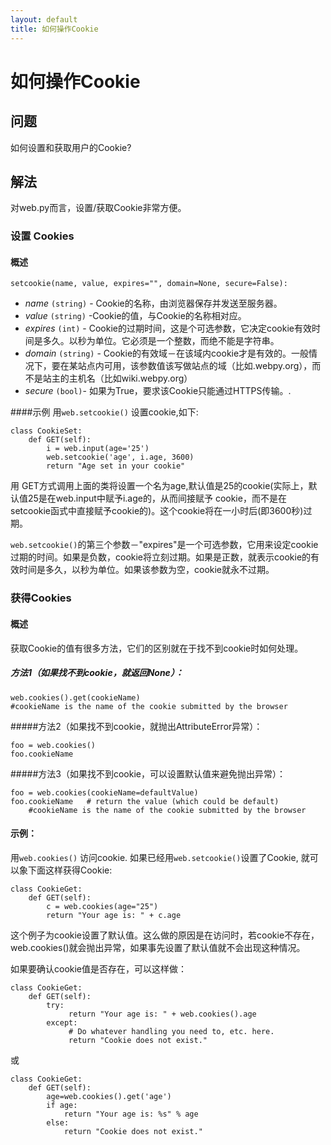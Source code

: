 ```yaml
---
layout: default
title: 如何操作Cookie
---
```


# 如何操作Cookie

## 问题

如何设置和获取用户的Cookie?

## 解法

对web.py而言，设置/获取Cookie非常方便。

### 设置 Cookies

#### 概述

    setcookie(name, value, expires="", domain=None, secure=False):

* *name* `(string)` - Cookie的名称，由浏览器保存并发送至服务器。
* *value* `(string)` -Cookie的值，与Cookie的名称相对应。
* *expires* `(int)` - Cookie的过期时间，这是个可选参数，它决定cookie有效时间是多久。以秒为单位。它必须是一个整数，而绝不能是字符串。
* *domain* `(string)` - Cookie的有效域－在该域内cookie才是有效的。一般情况下，要在某站点内可用，该参数值该写做站点的域（比如.webpy.org），而不是站主的主机名（比如wiki.webpy.org）
* *secure* `(bool)`- 如果为True，要求该Cookie只能通过HTTPS传输。.

####示例
用`web.setcookie()` 设置cookie,如下:

    class CookieSet:
        def GET(self):
            i = web.input(age='25')
            web.setcookie('age', i.age, 3600)
            return "Age set in your cookie"

用 GET方式调用上面的类将设置一个名为age,默认值是25的cookie(实际上，默认值25是在web.input中赋予i.age的，从而间接赋予 cookie，而不是在setcookie函式中直接赋予cookie的)。这个cookie将在一小时后(即3600秒)过期。

`web.setcookie()`的第三个参数－"expires"是一个可选参数，它用来设定cookie过期的时间。如果是负数，cookie将立刻过期。如果是正数，就表示cookie的有效时间是多久，以秒为单位。如果该参数为空，cookie就永不过期。

### 获得Cookies

#### 概述

获取Cookie的值有很多方法，它们的区别就在于找不到cookie时如何处理。

##### 方法1（如果找不到cookie，就返回None）：

    web.cookies().get(cookieName)
    #cookieName is the name of the cookie submitted by the browser

#####方法2（如果找不到cookie，就抛出AttributeError异常）：

    foo = web.cookies()
    foo.cookieName

#####方法3（如果找不到cookie，可以设置默认值来避免抛出异常）：

    foo = web.cookies(cookieName=defaultValue)
    foo.cookieName   # return the value (which could be default)
        #cookieName is the name of the cookie submitted by the browser

#### 示例：

用`web.cookies()` 访问cookie.  如果已经用`web.setcookie()`设置了Cookie, 就可以象下面这样获得Cookie:

    class CookieGet:
        def GET(self):
            c = web.cookies(age="25")
            return "Your age is: " + c.age

这个例子为cookie设置了默认值。这么做的原因是在访问时，若cookie不存在，web.cookies()就会抛出异常，如果事先设置了默认值就不会出现这种情况。

如果要确认cookie值是否存在，可以这样做：

    class CookieGet:
        def GET(self):
            try:
                 return "Your age is: " + web.cookies().age
            except:
                 # Do whatever handling you need to, etc. here.
                 return "Cookie does not exist."

或

    class CookieGet:
        def GET(self):
            age=web.cookies().get('age')
            if age:
                return "Your age is: %s" % age
            else:
                return "Cookie does not exist."

